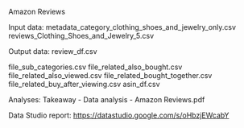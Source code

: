 Amazon Reviews

Input data:
metadata_category_clothing_shoes_and_jewelry_only.csv
reviews_Clothing_Shoes_and_Jewelry_5.csv

Output data:
review_df.csv

file_sub_categories.csv
file_related_also_bought.csv
file_related_also_viewed.csv
file_related_bought_together.csv
file_related_buy_after_viewing.csv
asin_df.csv

Analyses:
Takeaway -  Data analysis - Amazon Reviews.pdf

Data Studio report:
https://datastudio.google.com/s/oHbzjEWcabY

